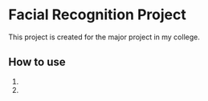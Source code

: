 Facial Recognition Project
===========================

This project is created for the major project in my college.

## How to use
1.
2.